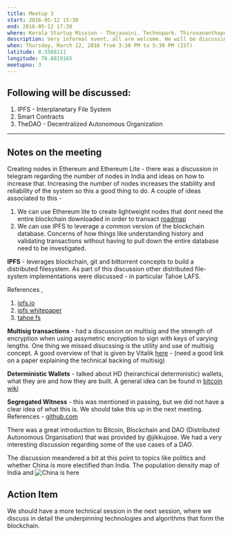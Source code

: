 ```yaml
---
title: Meetup 3
start: 2016-05-12 15:30
end: 2016-05-12 17:30
where: Kerala Startup Mission - Thejaswini. Technopark. Thiruvananthapuram.
description: Very informal event, all are welcome. We will be discussing everything related to Blockchain, ethereum in the proposed time.
when: Thursday, March 12, 2016 from 3:30 PM to 5:30 PM (IST)
latitude: 8.5566111
longitude: 76.8819165
meetupno: 3
---
```



## Following will be discussed:
 1. IPFS - Interplanetary File System
 2. Smart Contracts
 3. TheDAO - Decentralized Autonomous Organization

---

## Notes on the meeting
Creating nodes in Ethereum and Ethereum Lite - there was a discussion in telegram regarding the number of nodes in India and ideas on how to increase that. Increasing the number of nodes increases the stability and reliability of the system so this a good thing to do. A couple of ideas associated to this -
  1. We can use Ethereum lite to create lightweight nodes that dont need the entire blockchain downloaded in order to transact [roadmap](http://ethereum.stackexchange.com/questions/225/ethereum-light-client-roadmap)
  2. We can use IPFS to leverage a common version of the blockchain database. Concerns of how things like understanding history and validating transactions without having to pull down the entire database need to be investigated.

**IPFS** - leverages blockchain, git and bittorrent concepts to build a distributed filesystem. As part of this discussion other distributed file-system implementations were discussed - in particular Tahoe LAFS.  

References ,

 1. [ipfs.io](https://ipfs.io/)
 2. [ipfs whitepaper](https://github.com/ipfs/papers/raw/master/ipfs-cap2pfs/ipfs-p2p-file-system.pdf)
 3. [tahoe fs](https://www.tahoe-lafs.org/)

**Multisig transactions** - had a discussion on multisig and the strength of encryption when using assymetric encryption to sign with keys of varying lengths. One thing we missed disucssing is the utility and use of multisig concept. A good overview of that is given by Vitalik [here](https://bitcoinmagazine.com/articles/multisig-future-bitcoin-1394686504) - (need a good link on a paper explaining the technical backing of multisig)

**Deterministic Wallets** - talked about HD (heirarchical deterministic) wallets, what they are and how they are built. A general idea can be found in [bitcoin wiki](https://en.bitcoin.it/wiki/Deterministic_wallet)

**Segregated Witness** - this was mentioned in passing, but we did not have a clear idea of what this is. We should take this up in the next meeting. References - [github.com](https://github.com/bitcoin/bips/blob/master/bip-0141.mediawiki)

There was a great introduction to Bitcoin, Blockchain and DAO (Distributed Autonomous Organisation) that was provided by @jikkujose. We had a very interesting discussion regarding some of the use cases of a DAO.

The discussion meandered a bit at this point to topics like politics and whether China is more electified than India. The population density map of India and ![China is here](http://www.china-mike.com/wp-content/uploads/2011/01/map-population-asia-china-india.jpg)


## Action Item

We should have a more technical session in the next session, where we discuss in detail the underpinning technologies and algorithms that form the blockchain.
